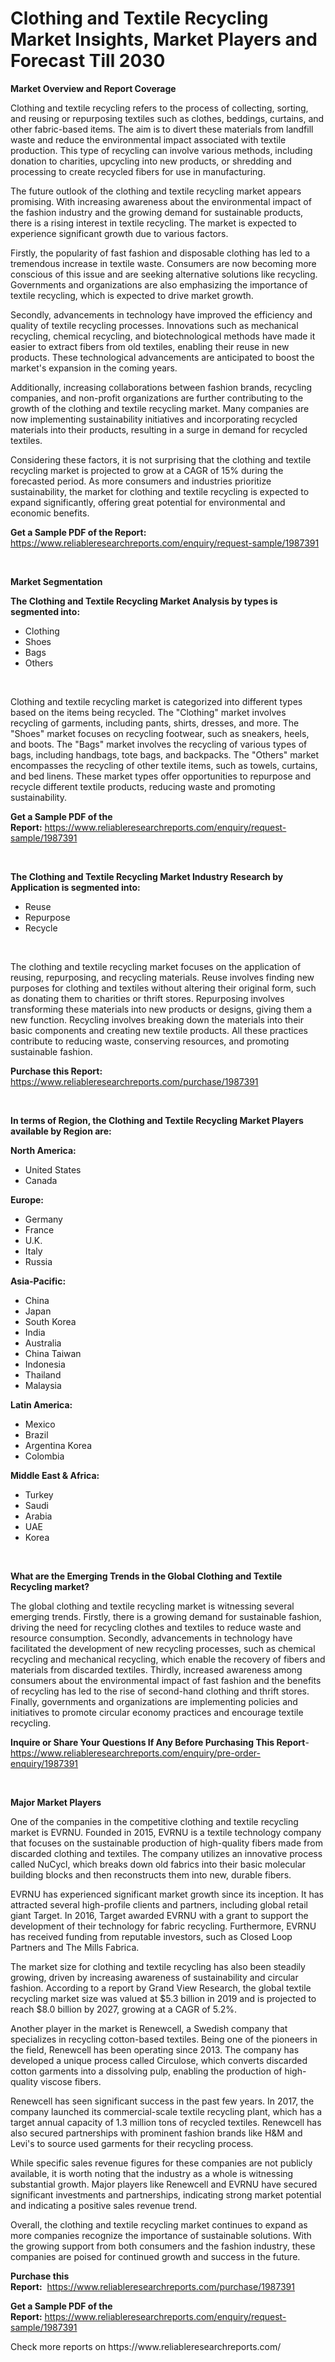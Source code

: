 <p><h1>Clothing and Textile Recycling Market Insights, Market Players and Forecast Till 2030</h1></p><p><strong>Market Overview and Report Coverage</strong></p>
<p><p>Clothing and textile recycling refers to the process of collecting, sorting, and reusing or repurposing textiles such as clothes, beddings, curtains, and other fabric-based items. The aim is to divert these materials from landfill waste and reduce the environmental impact associated with textile production. This type of recycling can involve various methods, including donation to charities, upcycling into new products, or shredding and processing to create recycled fibers for use in manufacturing.</p><p>The future outlook of the clothing and textile recycling market appears promising. With increasing awareness about the environmental impact of the fashion industry and the growing demand for sustainable products, there is a rising interest in textile recycling. The market is expected to experience significant growth due to various factors.</p><p>Firstly, the popularity of fast fashion and disposable clothing has led to a tremendous increase in textile waste. Consumers are now becoming more conscious of this issue and are seeking alternative solutions like recycling. Governments and organizations are also emphasizing the importance of textile recycling, which is expected to drive market growth.</p><p>Secondly, advancements in technology have improved the efficiency and quality of textile recycling processes. Innovations such as mechanical recycling, chemical recycling, and biotechnological methods have made it easier to extract fibers from old textiles, enabling their reuse in new products. These technological advancements are anticipated to boost the market's expansion in the coming years.</p><p>Additionally, increasing collaborations between fashion brands, recycling companies, and non-profit organizations are further contributing to the growth of the clothing and textile recycling market. Many companies are now implementing sustainability initiatives and incorporating recycled materials into their products, resulting in a surge in demand for recycled textiles.</p><p>Considering these factors, it is not surprising that the clothing and textile recycling market is projected to grow at a CAGR of 15% during the forecasted period. As more consumers and industries prioritize sustainability, the market for clothing and textile recycling is expected to expand significantly, offering great potential for environmental and economic benefits.</p></p>
<p><strong>Get a Sample PDF of the Report:</strong> <a href="https://www.reliableresearchreports.com/enquiry/request-sample/1987391">https://www.reliableresearchreports.com/enquiry/request-sample/1987391</a></p>
<p>&nbsp;</p>
<p><strong>Market Segmentation</strong></p>
<p><strong>The Clothing and Textile Recycling Market Analysis by types is segmented into:</strong></p>
<p><ul><li>Clothing</li><li>Shoes</li><li>Bags</li><li>Others</li></ul></p>
<p>&nbsp;</p>
<p><p>Clothing and textile recycling market is categorized into different types based on the items being recycled. The "Clothing" market involves recycling of garments, including pants, shirts, dresses, and more. The "Shoes" market focuses on recycling footwear, such as sneakers, heels, and boots. The "Bags" market involves the recycling of various types of bags, including handbags, tote bags, and backpacks. The "Others" market encompasses the recycling of other textile items, such as towels, curtains, and bed linens. These market types offer opportunities to repurpose and recycle different textile products, reducing waste and promoting sustainability.</p></p>
<p><strong>Get a Sample PDF of the Report:</strong>&nbsp;<a href="https://www.reliableresearchreports.com/enquiry/request-sample/1987391">https://www.reliableresearchreports.com/enquiry/request-sample/1987391</a></p>
<p>&nbsp;</p>
<p><strong>The Clothing and Textile Recycling Market Industry Research by Application is segmented into:</strong></p>
<p><ul><li>Reuse</li><li>Repurpose</li><li>Recycle</li></ul></p>
<p>&nbsp;</p>
<p><p>The clothing and textile recycling market focuses on the application of reusing, repurposing, and recycling materials. Reuse involves finding new purposes for clothing and textiles without altering their original form, such as donating them to charities or thrift stores. Repurposing involves transforming these materials into new products or designs, giving them a new function. Recycling involves breaking down the materials into their basic components and creating new textile products. All these practices contribute to reducing waste, conserving resources, and promoting sustainable fashion.</p></p>
<p><strong>Purchase this Report:</strong>&nbsp; <a href="https://www.reliableresearchreports.com/purchase/1987391">https://www.reliableresearchreports.com/purchase/1987391</a></p>
<p>&nbsp;</p>
<p><strong>In terms of Region, the Clothing and Textile Recycling Market Players available by Region are:</strong></p>
<p>
    <p> <strong> North America: </strong>
        <ul>
            <li>United States</li>
            <li>Canada</li>
        </ul>
        </p> 
    <p> <strong> Europe: </strong>
        <ul>
            <li>Germany</li>
            <li>France</li>
            <li>U.K.</li>
            <li>Italy</li>
            <li>Russia</li>
        </ul>
        </p> 
    <p> <strong> Asia-Pacific: </strong>
        <ul>
            <li>China</li>
            <li>Japan</li>
            <li>South Korea</li>
            <li>India</li>
            <li>Australia</li>
            <li>China Taiwan</li>
            <li>Indonesia</li>
            <li>Thailand</li>
            <li>Malaysia</li>
        </ul>
        </p> 
    <p> <strong> Latin America: </strong>
        <ul>
            <li>Mexico</li>
            <li>Brazil</li>
            <li>Argentina Korea</li>
            <li>Colombia</li>
        </ul>
        </p> 
    <p> <strong> Middle East & Africa: </strong>
        <ul>
            <li>Turkey</li>
            <li>Saudi</li>
            <li>Arabia</li>
            <li>UAE</li>
            <li>Korea</li>
        </ul>
    </p>
    </p>
<p>&nbsp;</p>
<p><strong>What are the Emerging Trends in the Global Clothing and Textile Recycling market?</strong></p>
<p><p>The global clothing and textile recycling market is witnessing several emerging trends. Firstly, there is a growing demand for sustainable fashion, driving the need for recycling clothes and textiles to reduce waste and resource consumption. Secondly, advancements in technology have facilitated the development of new recycling processes, such as chemical recycling and mechanical recycling, which enable the recovery of fibers and materials from discarded textiles. Thirdly, increased awareness among consumers about the environmental impact of fast fashion and the benefits of recycling has led to the rise of second-hand clothing and thrift stores. Finally, governments and organizations are implementing policies and initiatives to promote circular economy practices and encourage textile recycling.</p></p>
<p><strong>Inquire or Share Your Questions If Any Before Purchasing This Report</strong>- <a href="https://www.reliableresearchreports.com/enquiry/pre-order-enquiry/1987391">https://www.reliableresearchreports.com/enquiry/pre-order-enquiry/1987391</a></p>
<p>&nbsp;</p>
<p><strong>Major Market Players</strong></p>
<p><p>One of the companies in the competitive clothing and textile recycling market is EVRNU. Founded in 2015, EVRNU is a textile technology company that focuses on the sustainable production of high-quality fibers made from discarded clothing and textiles. The company utilizes an innovative process called NuCycl, which breaks down old fabrics into their basic molecular building blocks and then reconstructs them into new, durable fibers.</p><p>EVRNU has experienced significant market growth since its inception. It has attracted several high-profile clients and partners, including global retail giant Target. In 2016, Target awarded EVRNU with a grant to support the development of their technology for fabric recycling. Furthermore, EVRNU has received funding from reputable investors, such as Closed Loop Partners and The Mills Fabrica.</p><p>The market size for clothing and textile recycling has also been steadily growing, driven by increasing awareness of sustainability and circular fashion. According to a report by Grand View Research, the global textile recycling market size was valued at $5.3 billion in 2019 and is projected to reach $8.0 billion by 2027, growing at a CAGR of 5.2%.</p><p>Another player in the market is Renewcell, a Swedish company that specializes in recycling cotton-based textiles. Being one of the pioneers in the field, Renewcell has been operating since 2013. The company has developed a unique process called Circulose, which converts discarded cotton garments into a dissolving pulp, enabling the production of high-quality viscose fibers.</p><p>Renewcell has seen significant success in the past few years. In 2017, the company launched its commercial-scale textile recycling plant, which has a target annual capacity of 1.3 million tons of recycled textiles. Renewcell has also secured partnerships with prominent fashion brands like H&M and Levi's to source used garments for their recycling process.</p><p>While specific sales revenue figures for these companies are not publicly available, it is worth noting that the industry as a whole is witnessing substantial growth. Major players like Renewcell and EVRNU have secured significant investments and partnerships, indicating strong market potential and indicating a positive sales revenue trend.</p><p>Overall, the clothing and textile recycling market continues to expand as more companies recognize the importance of sustainable solutions. With the growing support from both consumers and the fashion industry, these companies are poised for continued growth and success in the future.</p></p>
<p><strong>Purchase this Report:</strong>&nbsp;&nbsp;<a href="https://www.reliableresearchreports.com/purchase/1987391">https://www.reliableresearchreports.com/purchase/1987391</a></p>
<p></p>
<p><strong>Get a Sample PDF of the Report:</strong>&nbsp;<a href="https://www.reliableresearchreports.com/enquiry/request-sample/1987391">https://www.reliableresearchreports.com/enquiry/request-sample/1987391</a></p>
<p>Check more reports on https://www.reliableresearchreports.com/</p>
